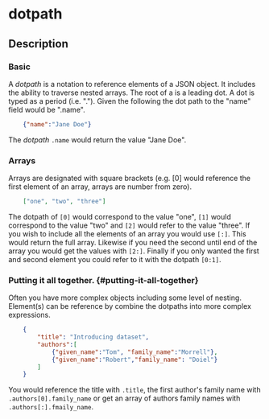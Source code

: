 dotpath
=======

Description
-----------

### Basic

A *dotpath* is a notation to reference elements of a JSON object. It
includes the ability to traverse nested arrays. The root of a is a
leading dot. A dot is typed as a period (i.e. \".\"). Given the
following the dot path to the \"name\" field would be \".name\".

```json
    {"name":"Jane Doe"}
```

The *dotpath* `.name` would return the value \"Jane Doe\".

### Arrays

Arrays are designated with square brackets (e.g. \[0\] would reference
the first element of an array, arrays are number from zero).

```json
    ["one", "two", "three"]
```

The dotpath of `[0]` would correspond to the value \"one\", `[1]` would
correspond to the value \"two\" and `[2]` would refer to the value
\"three\". If you wish to include all the elements of an array you would
use `[:]`. This would return the full array. Likewise if you need the
second until end of the array you would get the values with `[2:]`.
Finally if you only wanted the first and second element you could refer
to it with the dotpath `[0:1]`.

### Putting it all together. {#putting-it-all-together}

Often you have more complex objects including some level of nesting.
Element(s) can be reference by combine the dotpaths into more complex
expressions.

```json
    {
        "title": "Introducing dataset",
        "authors":[
            {"given_name":"Tom", "family_name":"Morrell"},
            {"given_name":"Robert","family_name": "Doiel"}
        ]
    }
```

You would reference the title with `.title`, the first author\'s family
name with `.authors[0].family_name` or get an array of authors family
names with `.authors[:].fmaily_name`.

